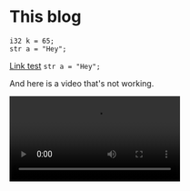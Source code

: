 # This blog

```
i32 k = 65;
str a = "Hey";
```

[Link test](#) `str a = "Hey";`

And here is a video that's not working.

<video controls="true" allowfullscreen="true">
	<source src="videos/chip-8.mp4" type="video/mp4">
</video>
